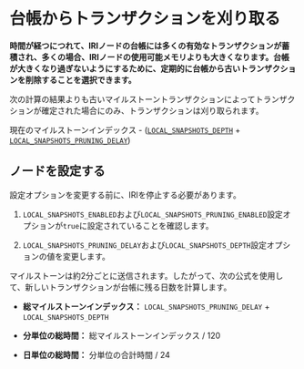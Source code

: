 # 台帳からトランザクションを刈り取る
<!-- # Prune transactions from the ledger -->

**時間が経つにつれて、IRIノードの台帳には多くの有効なトランザクションが蓄積され、多くの場合、IRIノードの使用可能メモリよりも大きくなります。台帳が大きくなり過ぎないようにするために、定期的に台帳から古いトランザクションを削除することを選択できます。**
<!-- **Over time, the ledger of an IRI node accumulates many valid transactions, which often cause it to become larger than the IRI node's available memory. To stop the ledger from becoming too large, you can choose to delete old transactions from the ledger at regular intervals.** -->

次の計算の結果よりも古いマイルストーントランザクションによってトランザクションが確定された場合にのみ、トランザクションは刈り取られます。
<!-- Transactions are pruned only if they were confirmed by a milestone transaction that is older than the result of the following calculation: -->

現在のマイルストーンインデックス - ([`LOCAL_SNAPSHOTS_DEPTH`](../references/iri-configuration-options.md#local-snapshots-depth) +
[`LOCAL_SNAPSHOTS_PRUNING_DELAY`](../references/iri-configuration-options.md#local-snapshots-pruning-delay))
<!-- current milestone index - ([`LOCAL_SNAPSHOTS_DEPTH`](../references/iri-configuration-options.md#local-snapshots-depth) + -->
<!-- [`LOCAL_SNAPSHOTS_PRUNING_DELAY`](../references/iri-configuration-options.md#local-snapshots-pruning-delay)) -->

## ノードを設定する
<!-- ## Configure your node -->

設定オプションを変更する前に、IRIを停止する必要があります。
<!-- You must stop the IRI before making changes to the configuration options. -->

1. `LOCAL_SNAPSHOTS_ENABLED`および`LOCAL_SNAPSHOTS_PRUNING_ENABLED`設定オプションが`true`に設定されていることを確認します。
  <!-- 1. Make sure that the `LOCAL_SNAPSHOTS_ENABLED` and the `LOCAL_SNAPSHOTS_PRUNING_ENABLED` configuration options are set to `true` -->

2. `LOCAL_SNAPSHOTS_PRUNING_DELAY`および`LOCAL_SNAPSHOTS_DEPTH`設定オプションの値を変更します。
  <!-- 2. Change the value of the `LOCAL_SNAPSHOTS_PRUNING_DELAY` and the `LOCAL_SNAPSHOTS_DEPTH` configuration options -->

マイルストーンは約2分ごとに送信されます。したがって、次の公式を使用して、新しいトランザクションが台帳に残る日数を計算します。
  <!-- Milestones are sent approximately every two minute. So, use the following formula to calculate the number of days that new transactions will remain in the ledger: -->

* **総マイルストーンインデックス：** `LOCAL_SNAPSHOTS_PRUNING_DELAY` + `LOCAL_SNAPSHOTS_DEPTH`
<!-- * **Total milestone index:** `LOCAL_SNAPSHOTS_PRUNING_DELAY` + `LOCAL_SNAPSHOTS_DEPTH` -->

* **分単位の総時間：** 総マイルストーンインデックス / 120
<!-- * **Total amount of time in minutes:** Total milestone index / 120 -->

* **日単位の総時間：** 分単位の合計時間 / 24
<!-- * **Total amount of time in days:** Total amount of time in minutes / 24 -->
